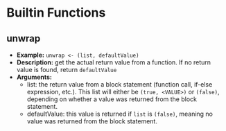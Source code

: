 # Builtin Functions

## unwrap
* **Example:** `unwrap <- (list, defaultValue)`
* **Description:** get the actual return value from a function. If no return value is found, return `defaultValue`
* **Arguments:**
    * list: the return value from a block statement (function call, if-else expression, etc.). This list will either be `(true, <VALUE>)` or `(false)`, depending on whether a value was returned from the block statement.
    * defaultValue: this value is returned if `list` is `(false)`, meaning no value was returned from the block statement. 
